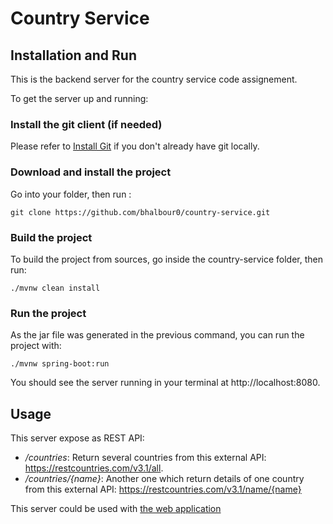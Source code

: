 # Country Service

## Installation and Run

This is the backend server for the country service code assignement.

To get the server up and running: 

### Install the git client (if needed)
  
  Please refer to [Install Git](https://github.com/git-guides/install-git) if you don't already have git locally.
  
### Download and install the project
  
  Go into your folder, then run :
  
  `git clone https://github.com/bhalbour0/country-service.git`
  
### Build the project

To build the project from sources, go inside the country-service folder, then run: 

  `./mvnw clean install`

### Run the project

As the jar file was generated in the previous command, you can run the project with: 
  
  `./mvnw spring-boot:run`
  
You should see the server running in your terminal at http://localhost:8080.
  
## Usage 

This server expose as REST API:

- */countries*: Return several countries from this external API: https://restcountries.com/v3.1/all.
- */countries/{name}*: Another one which return details of one country from this external API: https://restcountries.com/v3.1/name/{name}

This server could be used with [the web application](https://github.com/bhalbour0/country-client)
